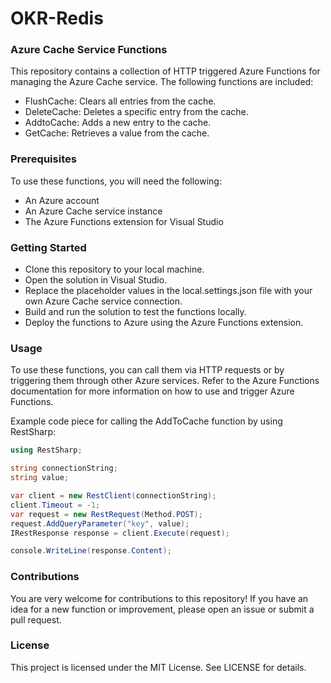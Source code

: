 # OKR-Redis

### Azure Cache Service Functions
This repository contains a collection of HTTP triggered Azure Functions for managing the Azure Cache service. The following functions are included:

- FlushCache: Clears all entries from the cache.
- DeleteCache: Deletes a specific entry from the cache.
- AddtoCache: Adds a new entry to the cache.
- GetCache: Retrieves a value from the cache.

### Prerequisites
To use these functions, you will need the following:

- An Azure account
- An Azure Cache service instance
- The Azure Functions extension for Visual Studio

### Getting Started
- Clone this repository to your local machine.
- Open the solution in Visual Studio.
- Replace the placeholder values in the local.settings.json file with your own Azure Cache service connection.
- Build and run the solution to test the functions locally.
- Deploy the functions to Azure using the Azure Functions extension.

### Usage
To use these functions, you can call them via HTTP requests or by triggering them through other Azure services. Refer to the Azure Functions documentation for more information on how to use and trigger Azure Functions.

Example code piece for calling the AddToCache function by using RestSharp:

```csharp
using RestSharp;

string connectionString;
string value;

var client = new RestClient(connectionString);
client.Timeout = -1;
var request = new RestRequest(Method.POST);
request.AddQueryParameter("key", value);
IRestResponse response = client.Execute(request);

console.WriteLine(response.Content);
```

### Contributions
You are very welcome for contributions to this repository! If you have an idea for a new function or improvement, please open an issue or submit a pull request.

### License
This project is licensed under the MIT License. See LICENSE for details.
